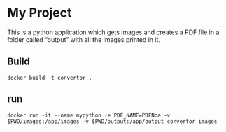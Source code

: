 # My Project

This is a python application which gets images and creates a PDF file in a folder called “output” with all the images printed in it.

## Build

    docker build -t convertor .

## run
    docker run -it --name mypython -e PDF_NAME=PDFNoa -v $PWD/images:/app/images -v $PWD/output:/app/output convertor images
